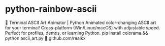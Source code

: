# python-rainbow-ascii
🌈 Terminal ASCII Art Animator | Python Animated color-changing ASCII art for your terminal! Cross-platform (Win/Linux/macOS) with adjustable speed. Perfect for profiles, demos, or learning Python.  pip install colorama &amp;&amp; python ascii_art.py  🔗 github.com/realkx
